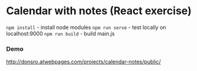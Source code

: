 # Calendar with notes (React exercise)
`npm install` - install node modules
`npm run serve` - test locally on localhost:9000
`npm run build` - build main.js
### Demo
http://donsro.atwebpages.com/projects/calendar-notes/public/
